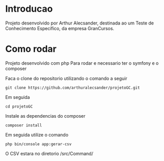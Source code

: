 # Introducao

Projeto desenvolvido por Arthur Alecsander, destinada ao um Teste de Conhecimento Específico, da empresa GranCursos.

# Como rodar

Projeto desenvolvido com php
Para rodar e necessario ter o symfony e o composer

Faca o clone do repositorio utilizando o comando a seguir

	git clone https://github.com/arthuralecsander/projetoGC.git

Em seguida

	cd projetoGC

Instale as dependencias do composer

    composer install

Em seguida utilize o comando

    php bin/console app:gerar-csv

O CSV estara no diretorio /src/Command/
